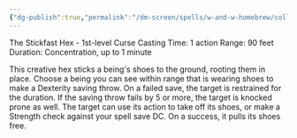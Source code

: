 ```yaml
---
{"dg-publish":true,"permalink":"/dm-screen/spells/w-and-w-homebrew/colloshoo/"}
---
```


The Stickfast Hex - 1st-level Curse 
Casting Time: 1 action 
Range: 90 feet 
Duration: Concentration, up to 1 minute 

This creative hex sticks a being's shoes to the ground, rooting them in place. Choose a being you can see within range that is wearing shoes to make a Dexterity saving throw. On a failed save, the target is restrained for the duration. If the saving throw fails by 5 or more, the target is knocked prone as well. The target can use its action to take off its shoes, or make a Strength check against your spell save DC. On a success, it pulls its shoes free.